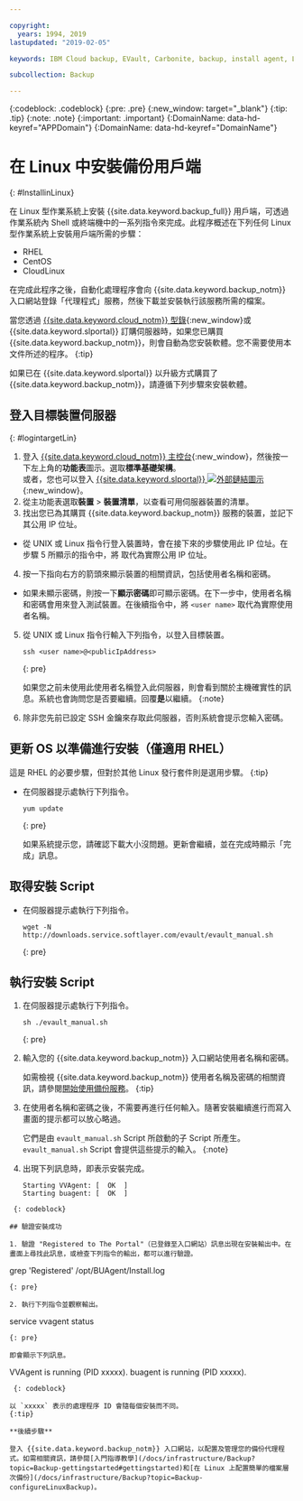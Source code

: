 ```yaml
---

copyright:
  years: 1994, 2019
lastupdated: "2019-02-05"

keywords: IBM Cloud backup, EVault, Carbonite, backup, install agent, Linux

subcollection: Backup

---
```

{:codeblock: .codeblock}
{:pre: .pre}
{:new_window: target="_blank"}
{:tip: .tip}
{:note: .note}
{:important: .important}
{:DomainName: data-hd-keyref="APPDomain"}
{:DomainName: data-hd-keyref="DomainName"}

# 在 Linux 中安裝備份用戶端
{: #InstallinLinux}

在 Linux 型作業系統上安裝 {{site.data.keyword.backup_full}} 用戶端，可透過作業系統內 Shell 或終端機中的一系列指令來完成。此程序概述在下列任何 Linux 型作業系統上安裝用戶端所需的步驟：

- RHEL
- CentOS
- CloudLinux

在完成此程序之後，自動化處理程序會向 {{site.data.keyword.backup_notm}} 入口網站登錄「代理程式」服務，然後下載並安裝執行該服務所需的檔案。

當您透過 [{{site.data.keyword.cloud_notm}} 型錄](https://{DomainName}/catalog){:new_window}或 {{site.data.keyword.slportal}} 訂購伺服器時，如果您已購買 {{site.data.keyword.backup_notm}}，則會自動為您安裝軟體。您不需要使用本文件所述的程序。
{:tip}

如果已在 {{site.data.keyword.slportal}} 以升級方式購買了 {{site.data.keyword.backup_notm}}，請遵循下列步驟來安裝軟體。

## 登入目標裝置伺服器
{: #logintargetLin}

1. 登入 [{{site.data.keyword.cloud_notm}} 主控台](https://{DomainName}/){:new_window}，然後按一下左上角的**功能表**圖示。選取**標準基礎架構**。<br/>
   或者，您也可以登入 [{{site.data.keyword.slportal}} ![外部鏈結圖示](../../icons/launch-glyph.svg "外部鏈結圖示")](https://control.softlayer.com/){:new_window}。
2. 從主功能表選取**裝置** > **裝置清單**，以查看可用伺服器裝置的清單。
3. 找出您已為其購買 {{site.data.keyword.backup_notm}} 服務的裝置，並記下其公用 IP 位址。
  - 從 UNIX 或 Linux 指令行登入裝置時，會在接下來的步驟使用此 IP 位址。在步驟 5 所顯示的指令中，將 <publicIpAddress> 取代為實際公用 IP 位址。
4. 按一下指向右方的箭頭來顯示裝置的相關資訊，包括使用者名稱和密碼。
  - 如果未顯示密碼，則按一下**顯示密碼**即可顯示密碼。在下一步中，使用者名稱和密碼會用來登入測試裝置。在後續指令中，將 `<user name>` 取代為實際使用者名稱。
5. 從 UNIX 或 Linux 指令行輸入下列指令，以登入目標裝置。
   ```
   ssh <user name>@<publicIpAddress>
   ```
   {: pre}

   如果您之前未使用此使用者名稱登入此伺服器，則會看到關於主機確實性的訊息。系統也會詢問您是否要繼續。回覆**是**以繼續。
   {:note}

6. 除非您先前已設定 SSH 金鑰來存取此伺服器，否則系統會提示您輸入密碼。

## 更新 OS 以準備進行安裝（僅適用 RHEL）

這是 RHEL 的必要步驟，但對於其他 Linux 發行套件則是選用步驟。
{:tip}

- 在伺服器提示處執行下列指令。
  ```
  yum update
  ```
  {: pre}

  如果系統提示您，請確認下載大小沒問題。更新會繼續，並在完成時顯示「完成」訊息。

## 取得安裝 Script

- 在伺服器提示處執行下列指令。
  ```
  wget -N http://downloads.service.softlayer.com/evault/evault_manual.sh
  ```
  {: pre}

## 執行安裝 Script

1. 在伺服器提示處執行下列指令。
   ```
   sh ./evault_manual.sh
   ```
   {: pre}

2. 輸入您的 {{site.data.keyword.backup_notm}} 入口網站使用者名稱和密碼。

   如需檢視 {{site.data.keyword.backup_notm}} 使用者名稱及密碼的相關資訊，請參閱[開始使用備份服務](/docs/infrastructure/Backup?topic=Backup-gettingstarted#gettingstarted)。
   {:tip}

3. 在使用者名稱和密碼之後，不需要再進行任何輸入。隨著安裝繼續進行而寫入畫面的提示都可以放心略過。

   它們是由 `evault_manual.sh` Script 所啟動的子 Script 所產生。`evault_manual.sh` Script 會提供這些提示的輸入。
   {:note}

4. 出現下列訊息時，即表示安裝完成。

   ```
   Starting VVAgent: [  OK  ]
   Starting buagent: [  OK  ]
  ```
   {: codeblock}

## 驗證安裝成功

1. 驗證 "Registered to The Portal"（已登錄至入口網站）訊息出現在安裝輸出中。在畫面上尋找此訊息，或檢查下列指令的輸出，都可以進行驗證。
   ```
   grep 'Registered'  /opt/BUAgent/Install.log
   ```
   {: pre}

2. 執行下列指令並觀察輸出。
   ```
   service vvagent status
   ```
   {: pre}

   即會顯示下列訊息。
   ```
   VVAgent is running (PID xxxxx).
   buagent is running (PID xxxxx).
  ```
   {: codeblock}

  以 `xxxxx` 表示的處理程序 ID 會隨每個安裝而不同。
{:tip}

**後續步驟**

登入 {{site.data.keyword.backup_notm}} 入口網站，以配置及管理您的備份代理程式。如需相關資訊，請參閱[入門指導教學](/docs/infrastructure/Backup?topic=Backup-gettingstarted#gettingstarted)和[在 Linux 上配置簡單的檔案層次備份](/docs/infrastructure/Backup?topic=Backup-configureLinuxBackup)。

